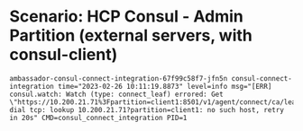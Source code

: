 # Scenario: HCP Consul - Admin Partition (external servers, with consul-client)
```
ambassador-consul-connect-integration-67f99c58f7-jfn5n consul-connect-integration time="2023-02-26 10:11:19.8873" level=info msg="[ERR] consul.watch: Watch (type: connect_leaf) errored: Get \"https://10.200.21.71%3Fpartition=client1:8501/v1/agent/connect/ca/leaf/ambassador\": dial tcp: lookup 10.200.21.71?partition=client1: no such host, retry in 20s" CMD=consul_connect_integration PID=1
```